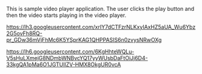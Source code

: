 This is sample video player application. The user clicks the play button and then the video starts playing in the video player.

https://lh3.googleusercontent.com/xrIY7dCTFzrNLKxyIAxHZ5aUA_Wu6Ybz2G5ovFh8RQ-pr_GDw36mVjFhMc6K5YSprKAG1QHPPASIS6n0zvysNRwOXg

https://lh6.googleusercontent.com/6KgHhteWQLu-V5sHuLXmejG8NDmbWNBvcYQ17yyWUsbDaFtOiJj6D4-33kgQA1pMa6O1JGTUlIZV-HMX8OkgUR0vcA
